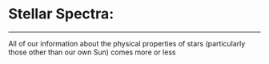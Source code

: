 # Stellar Spectra:
***
All of our information about the physical properties of stars (particularly those other than our own Sun) comes more or less 